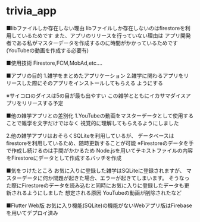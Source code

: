 # trivia_app
■libファイルしか存在しない理由
  libファイルしか存在しないのはfirestoreを利用しているためです
  また、アプリのリリースを行っていない理由は
  アプリ開発者である私がマスターデータを作成するのに時間がかかっているためです
  (YouTubeの動画を作成する必要有)

■使用技術
  Firestore,FCM,MobAd,etc....

■アプリの目的
1.雑学をまとめたアプリケーション
2.雑学に関わるアプリをリリースした際にそのアプリをインストールしてもらえる
   ようにする

※サイコロのダイスは5の目が最も出やすい
  この雑学とともにイカサマダイスアプリをリリースする予定

■他の雑学アプリとの差別化
1.YouTubeの動画をマスターデータとして使用することで雑学を文字だけではなく
   視覚的に理解してもらえるようにしました

2.他の雑学アプリはおそらくSQLiteを利用しているが、
   データベースはfirestoreを利用しているため、随時更新することが可能
   ※Firestoreのデータを手で作成し続けるのは手間がかかるため
     Node.jsを用いてテキストファイルの内容をFirestoreにデータとして作成するバッチを作成

■気をつけたところ
   お気に入りに登録した雑学はSQLiteに登録されますが、
   マスターデータに何か問題が起きた場合、エラーが起きてしまいます。
   そうなった際にFirestoreのデータを読み込むと同時にお気に入りに登録したデータも更新されるようにしました
   想定される原因
   YouTubeの動画が削除されたなど

■Flutter Web版
  お気に入り機能(SQLite)の機能がないWebアプリ版はFirebaseを用いてデプロイ済み